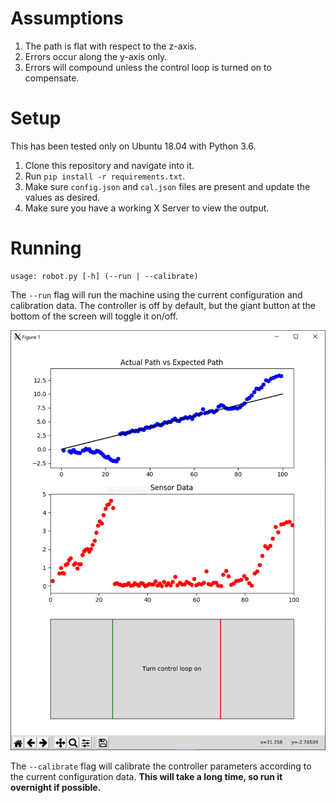 # Assumptions

1. The path is flat with respect to the z-axis.
2. Errors occur along the y-axis only.
3. Errors will compound unless the control loop is turned on to compensate.

# Setup

This has been tested only on Ubuntu 18.04 with Python 3.6.

1. Clone this repository and navigate into it.
2. Run ```pip install -r requirements.txt```.
3. Make sure ```config.json``` and ```cal.json``` files are present and update the values as desired.
4. Make sure you have a working X Server to view the output.

# Running

    usage: robot.py [-h] (--run | --calibrate)

The ```--run``` flag will run the machine using the current configuration and calibration data. The controller is off by default, but the giant button at the bottom of the screen will toggle it on/off.

![screenshot](/screenshot.PNG)

The ```--calibrate``` flag will calibrate the controller parameters according to the current configuration data. **This will take a long time, so run it overnight if possible.**
